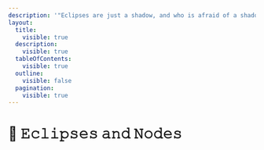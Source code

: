 ```yaml
---
description: '"Eclipses are just a shadow, and who is afraid of a shadow?"'
layout:
  title:
    visible: true
  description:
    visible: true
  tableOfContents:
    visible: true
  outline:
    visible: false
  pagination:
    visible: true
---
```


# 🌝 𝙴𝚌𝚕𝚒𝚙𝚜𝚎𝚜 𝚊𝚗𝚍 𝙽𝚘𝚍𝚎𝚜

